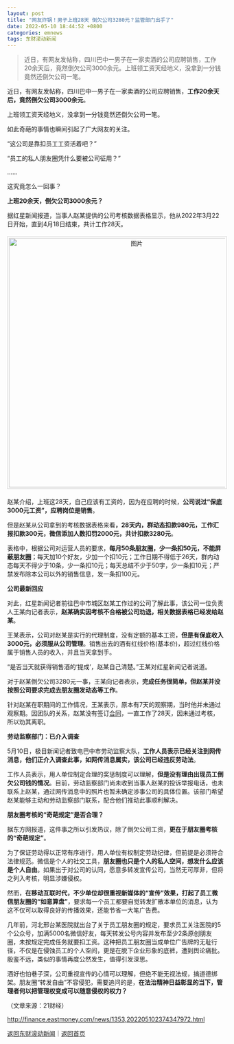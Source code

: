 ```yaml
---
layout: post
title: "网友炸锅！男子上班28天 倒欠公司3280元？监管部门出手了"
date: 2022-05-10 18:44:52 +0800
categories: emnews
tags: 东财滚动新闻
---
```

> 近日，有网友发帖称，四川巴中一男子在一家卖酒的公司应聘销售，工作20余天后，竟然倒欠公司3000余元。上班领工资天经地义，没拿到一分钱竟然还倒欠公司一笔。

<p>近日，有网友发帖称，四川巴中一男子在一家卖酒的公司应聘销售，<strong>工作20余天后，竟然倒欠公司3000余元</strong>。</p><p>上班领工资天经地义，没拿到一分钱竟然还倒欠公司一笔。</p><p>如此奇葩的事情也瞬间引起了广大网友的关注。</p><p>“这公司是靠扣员工工资活着吧？”</p><p>“员工的私人朋友圈凭什么要被公司征用？”</p><p>……</p><p>这究竟怎么一回事？</p><p><strong>上班20余天，倒欠公司3000余元？</strong></p><p>据红星新闻报道，当事人赵某提供的公司考核数据表格显示，他从2022年3月22日开始，直到4月18日结束，共计工作28天。</p><center><img src="https://dfscdn.dfcfw.com/download/D25431624350320624523_w840h771.jpg" alt="图片" width="580" style="border:#d1d1d1 1px solid;padding:3px;margin:5px 0;" /></center><p>赵某介绍，上班这28天，自己应该有工资的，因为在应聘的时候，<strong>公司说过“保底3000元工资”，应聘岗位是销售</strong>。</p><p>但是赵某从公司拿到的考核数据表格来看<strong>，28天内，群动态扣款980元，工作汇报扣款300元，微信添加人数扣罚2000元，共计扣款3280元</strong>。</p><p>表格中，根据公司对运营人员的要求，<strong>每月50条朋友圈，少一条扣50元，不能屏蔽朋友圈</strong>；每天加10个好友，少加一个扣10元；工作日期不得低于26天，群内动态每天不得少于10条，少一条扣10元；每天总结不少于50字，少一条扣10元；严禁发布除本公司以外的销售信息，发一条扣100元。</p><p><strong>公司最新回应</strong></p><p>对此，红星新闻记者前往巴中市城区赵某工作过的公司了解此事，该公司一位负责人王某向记者表示，<strong>赵某确实因考核不合格被公司劝退，相关数据表格已经发给赵某</strong>。</p><p>王某表示，公司对赵某是实行的代理制度，没有定额的基本工资，<strong>但是有保底收入3000元，必须服从公司管理</strong>。销售出去的酒有红线价格(基本价)，超过红线价格属于销售人员的收入，并且当天拿到手。</p><p>“是否当天就获得销售酒的‘提成’，赵某自己清楚。”王某对红星新闻记者说道。</p><p>对于赵某倒欠公司3280元一事，王某向记者表示，<strong>完成任务很简单，但赵某并没按照公司要求完成去朋友圈发动态等工作</strong>。</p><p>针对赵某在职期间的工作情况，王某表示，原本有7天的观察期，当时他并未通过观察期。因团队的关系，赵某没有签订<span id="Info.3300"><a href="http://data.eastmoney.com/zdht/" class="infokey">合同</a></span>，一直工作了28天，因未通过考核，所以劝其离职。</p><p><strong>劳动监察部门：已介入调查</strong></p><p>5月10日，极目新闻记者致电巴中市劳动监察大队，<strong>工作人员表示已经关注到网传消息，他们正介入调查此事，如网传消息属实，该公司已经违反劳动法</strong>。</p><p>工作人员表示，用人单位制定合理的奖惩制度可以理解，<strong>但是没有理由出现员工倒欠公司钱的情况</strong>。目前，劳动监察部门尚未收到当事人赵某的投诉举报电话，也未联系上赵某，通过网传消息中的照片也暂未确定涉事公司的具体位置。该部门希望赵某能够主动和劳动监察部门联系，配合他们推动此事顺利解决。</p><p><strong>朋友圈考核的“奇葩规定”是否合理？</strong></p><p>据东方网报道，这件事之所以引发热议，除了倒欠公司工资，<strong>更在于朋友圈考核的“奇葩规定”</strong>。</p><p>为了保证劳动得以正常有序进行，用人单位有权制定劳动纪律，但前提是必须符合法律规范。微信是个人的社交工具，<strong>朋友圈也只是个人的私人空间，想发什么应该是个人自由</strong>。如果出于对公司的认同，愿意多转发宣传公司，当然无可厚非，但将之列入考核，明显涉嫌侵权。</p><p>然而，<strong>在移动互联时代，不少单位却很重视新媒体的“宣传”效果，打起了员工微信朋友圈的“如意算盘”</strong>，要求每一个员工都要自觉转发扩散本单位的消息，认为这不仅可以取得良好的传播效果，还能节省一大笔广告费。</p><p>几年前，河北邢台某医院就出台了关于员工朋友圈的规定，要求员工关注医院的5个公众号，加满5000名微信好友，每天转发公号内容并发布至少2条原创朋友圈，未按规定完成任务就要扣工资。这种把员工朋友圈当成单位广告牌的无耻行径，不仅是在侵蚀员工的个人空间，更是在脱下企业形象的底裤，遭到舆论痛批。殷鉴不远，类似的事情再度公然发生，值得引发深思。</p><p>酒好也怕巷子深，公司重视宣传的心情可以理解，但绝不能无视法规，搞道德绑架。朋友圈“转发自由”不容侵犯，需要追问的是，<strong>在法治精神日益彰显的当下，管理者何以把管理权变成可以随意侵权的权力？</strong></p><p class="em_media">（文章来源：21财经）</p>

<http://finance.eastmoney.com/news/1353,202205102374347972.html>

[返回东财滚动新闻](//finews.withounder.com/emnews/)｜[返回首页](//finews.withounder.com/)